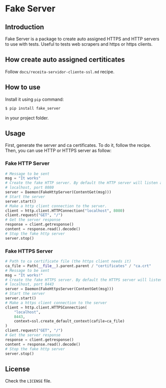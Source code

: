 # Fake Server

## Introduction

Fake Server is a package to create auto assigned HTTPS and HTTP servers to
use with tests. Useful to tests web scrapers and https or https clients.


## How create auto assigned certiticates

Follow `docs/receita-servidor-cliente-ssl.md` recipe.


## How to use

Install it using `pip` command:

```bash
$ pip install fake_server
```

in your project folder.


## Usage

First, generate the server and ca certificates. To do it, follow the recipe.
Then, you can use HTTP or HTTPS server as follow:

### Fake HTTP Server

```python
# Message to be sent
msg = "It works"
# Create the fake HTTP server. By default the HTTP server will listen at
# localhost, port 8080
server = Daemon(FakeHttpServer(ContentGet(msg)))
# Start the server
server.start()
# Make a http client connection to the server.
client = http.client.HTTPConnection("localhost", 8080)
client.request("GET", "/")
# Get the server response
response = client.getresponse()
content = response.read().decode()
# Stop the fake http server
server.stop()
```

### Fake HTTPS Server

```python
# Path to ca certificate file (the https client needs it)
ca_file = Path(__file__).parent.parent / "certificates" / "ca.crt"
# Message to be sent
msg = "It works!"
# Create the fake HTTPS server. By default the HTTPS server will listen at
# localhost, port 8443
server = Daemon(FakeHttpsServer(ContentGet(msg)))
# Start the server
server.start()
# Make a https client connection to the server
client = http.client.HTTPSConnection(
    "localhost",
    8443,
    context=ssl.create_default_context(cafile=ca_file)
)
client.request("GET", "/")
# Get the server response
response = client.getresponse()
content = response.read().decode()
# Stop the fake http server
server.stop()
```

## License

Check the `LICENSE` file.
